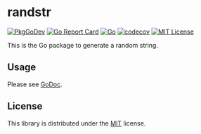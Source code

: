 # randstr

[![PkgGoDev](https://pkg.go.dev/badge/github.com/scizorman/randstr)](https://pkg.go.dev/github.com/scizorman/randstr)
[![Go Report Card](https://goreportcard.com/badge/github.com/scizorman/randstr)](https://goreportcard.com/report/github.com/scizorman/randstr)
[![Go](https://github.com/scizorman/randstr/workflows/Go/badge.svg?branch=main)](https://github.com/scizorman/randstr/actions?workflow=go)
[![codecov](https://codecov.io/gh/scizorman/randstr/branch/main/graph/badge.svg)](https://codecov.io/gh/scizorman/randstr)
[![MIT License](http://img.shields.io/badge/license-MIT-blue.svg?style=flat)](LICENSE)

This is the Go package to generate a random string.

## Usage

Please see [GoDoc](https://godoc.org/github.com/scizorman/randstr).

## License

This library is distributed under the [MIT](LICENSE) license.

